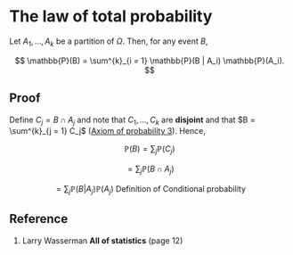 # The law of total probability

Let $A_1, \dots , A_k$ be a partition of $\Omega$. Then, for any event $B$,

$$
\mathbb{P}(B) = \sum^{k}_{i = 1} \mathbb{P}(B | A_i) \mathbb{P}(A_i).
$$

## Proof

Define $C_j = B \cap A_j$ and note that $C_1, \dots , C_k$ are **disjoint** and that $B = \sum^{k}_{j = 1} C_j$ ([Axiom of probability 3](./0002-probability.md)). Hence,

$$
\mathbb{P}(B) = \sum_{j} \mathbb{P}(C_j)
$$

$$
= \sum_j \mathbb{P}(B \cap A_j)
$$

$$
= \sum_j \mathbb{P}(B | A_j) \mathbb{P}(A_j) \text{ Definition of Conditional probability }
$$

## Reference

1. Larry Wasserman **All of statistics** (page 12)